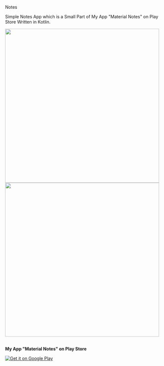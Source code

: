 Notes 

Simple Notes App which is a Small Part of My App "Material Notes" on Play Store Written in Kotlin.

<img height="500" src="https://cloud.githubusercontent.com/assets/9977126/16256721/9ffc271e-3871-11e6-88c5-7f174ef8f48d.png"/>
<img height="500" src="https://cloud.githubusercontent.com/assets/9977126/16256730/a868c376-3871-11e6-871d-7ecd4e1124bd.png"/>
<br><br>

<p><b>My App "Material Notes" on Play Store</b></p>
<a href="https://play.google.com/store/apps/details?id=com.revodroid.notes.notes">
<img alt="Get it on Google Play" src="http://steverichey.github.io/google-play-badge-svg/img/en_get.svg" />
</a>
